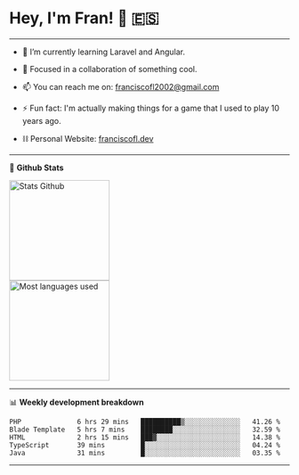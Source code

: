 # Hey, I'm Fran! 👋 :es:

-------

- 🌱 I’m currently learning Laravel and Angular.

- 👯 Focused in a collaboration of something cool.

- 📫 You can reach me on: franciscofl2002@gmail.com

- ⚡ Fun fact: I'm actually making things for a game that I used to play 10 years ago.

- ⛓  Personal Website: [franciscofl.dev](https://www.franciscofl.dev/)

-------

📝 **Github Stats**


<div align="left">
  <img height="180em" src="https://github-readme-stats.vercel.app/api?username=franciscofl12&count_private=true&show_icons=true&theme=dracula&bg_color=-45deg,282A36,3D3344" alt="Stats Github"/>
  <br>
  <img height="180em" src="https://github-readme-stats.vercel.app/api/top-langs/?username=franciscofl12&count_private&theme=dracula&bg_color=-45deg,282A36,3D3344&layout=compact&langs_count=6" alt="Most languages used"/>
</div>

-------

📊 **Weekly development breakdown**


<!--START_SECTION:waka-->
```text
PHP              6 hrs 29 mins   ██████████▒░░░░░░░░░░░░░░   41.26 % 
Blade Template   5 hrs 7 mins    ████████░░░░░░░░░░░░░░░░░   32.59 % 
HTML             2 hrs 15 mins   ███▓░░░░░░░░░░░░░░░░░░░░░   14.38 % 
TypeScript       39 mins         █░░░░░░░░░░░░░░░░░░░░░░░░   04.24 % 
Java             31 mins         █░░░░░░░░░░░░░░░░░░░░░░░░   03.35 % 
```
<!--END_SECTION:waka-->

-------

